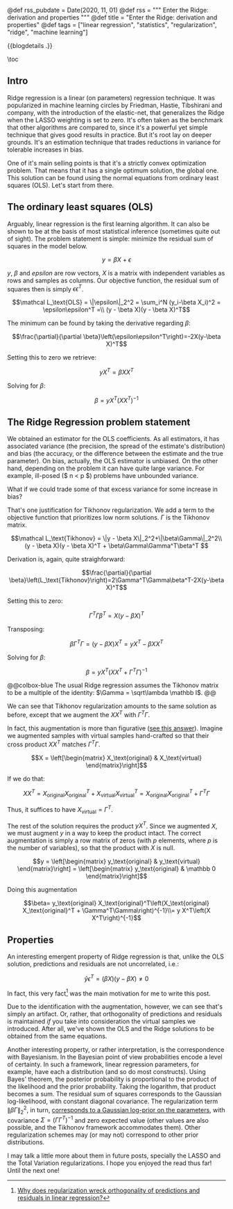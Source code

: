 @def rss_pubdate = Date(2020, 11, 01)
@def rss = """ Enter the Ridge: derivation and properties """
@def title = "Enter the Ridge: derivation and properties"
@def tags = ["linear regression", "statistics", "regularization", "ridge", "machine learning"]

{{blogdetails .}}

\toc

## Intro

Ridge regression is a linear (on parameters) regression technique.
It was popularized in machine learning circles by Friedman, Hastie, Tibshirani and company, with the introduction of the elastic-net, that generalizes the Ridge when the LASSO weighting is set to zero.
It's often taken as the benchmark that other algorithms are compared to, since it's a powerful yet simple technique that gives good results in practice.
But it's root lay on deeper grounds.
It's an estimation technique that trades reductions in variance for tolerable increases in bias.

One of it's main selling points is that it's a strictly convex optimization problem.
That means that it has a single optimum solution, the global one.
This solution can be found using the normal equations from ordinary least squares (OLS).
Let's start from there.

## The ordinary least squares (OLS)

Arguably, linear regression is the first learning algorithm.
It can also be shown to be at the basis of most statistical inference (sometimes quite out of sight).
The problem statement is simple: minimize the residual sum of squares in the model below.

$$y = \beta X + \epsilon$$

$y$, $\beta$ and $epsilon$ are row vectors, $X$ is a matrix with independent variables as rows and samples as columns.
Our objective function, the residual sum of squares then is simply $\epsilon\epsilon^T$.

$$\mathcal L_\text{OLS} = \|\epsilon\|_2^2 = \sum_i^N (y_i-\beta X_i)^2 = \epsilon\epsilon^T =\\ (y - \beta X)(y - \beta X)^T$$

The minimum can be found by taking the derivative regarding $\beta$:

$$\frac{\partial}{\partial \beta}\left(\epsilon\epsilon^T\right)=-2X(y-\beta X)^T$$

Setting this to zero we retrieve:

$$yX^T=\beta XX^T$$

Solving for $\beta$:

$$\beta = yX^T(XX^T)^{-1}$$

## The Ridge Regression problem statement

We obtained an estimator for the OLS coefficients.
As all estimators, it has associated variance (the precision, the spread of the estimate's distribution) and bias (the accuracy, or the difference between the estimate and the true parameter).
On bias, actually, the OLS estimator is unbiased.
On the other hand, depending on the problem it can have quite large variance.
For example, ill-posed ($ n < p $) problems  have unbounded variance.

What if we could trade some of that excess variance for some increase in bias?

That's one justification for Tikhonov regularization.
We add a term to the objective function that prioritizes low norm solutions.
$\Gamma$ is the Tikhonov matrix.

$$\mathcal L_\text{Tikhonov} = \|y - \beta X\|_2^2+\|\beta\Gamma\|_2^2\\
(y - \beta X)(y - \beta X)^T + \beta\Gamma\Gamma^T\beta^T
$$

Derivation is, again, quite straighforward:

$$\frac{\partial}{\partial \beta}\left(L_\text{Tikhonov}\right)=2\Gamma^T\Gamma\beta^T-2X(y-\beta X)^T$$

Setting this to zero:

$$\Gamma^T\Gamma\beta^T=X(y-\beta X)^T$$

Transposing:

$$\beta\Gamma^T\Gamma=(y-\beta X)X^T= y X^T - \beta X X^T$$

Solving for $\beta$:

$$\beta= y X^T\left(X X^T + \Gamma^T\Gamma\right)^{-1}$$

@@colbox-blue
The usual Ridge regression assumes the Tikhonov matrix to be a multiple of the identity: $\Gamma = \sqrt\lambda \mathbb I$.
@@

We can see that Tikhonov regularization amounts to the same solution as before, except that we augment the $X X^T$ with $\Gamma^T\Gamma$.

In fact, this augmentation is more than figurative ([see this answer][CVaug]).
Imagine we augmented samples with virtual samples hand-crafted so that their cross product $XX^T$ matches $\Gamma^T\Gamma$.

$$X = \left[\begin{matrix} X_\text{original} & X_\text{virtual} \end{matrix}\right]$$

If we do that:

$$X X^T =  X_\text{original} X_\text{original}^T + X_\text{virtual} X_\text{virtual}^T = X_\text{original} X_\text{original}^T + \Gamma^T\Gamma$$

Thus, it suffices to have $X_\text{virtual} = \Gamma ^T$.

The rest of the solution requires the product $yX^T$.
Since we augmented $X$, we must augment $y$ in a way to keep the product intact.
The correct augmentation is simply a row matrix of zeros (with $p$ elements, where $p$ is the number of variables), so that the product with $X$ is null.

$$y = \left[\begin{matrix} y_\text{original} & y_\text{virtual} \end{matrix}\right] =
\left[\begin{matrix} y_\text{original} & \mathbb 0 \end{matrix}\right]$$

Doing this augmentation

$$\beta=
y_\text{original} X_\text{original}^T\left(X_\text{original} X_\text{original}^T + \Gamma^T\Gamma\right)^{-1}\\=
y X^T\left(X X^T\right)^{-1}$$

## Properties

An interesting emergent property of Ridge regression is that, unlike the OLS solution, predictions and residuals are not uncorrelated, i.e.:

$$\hat y \epsilon^T = \left(\beta X \right) \left(y - \beta X \right) \neq 0$$

In fact, this very fact[^CVquestion] was the main motivation for me to write this post.


Due to the identification with the augmentation, however, we can see that's simply an artifact.
Or, rather, that orthogonality of predictions and residuals is maintained *if* you take into consideration the virtual samples we introduced.
After all, we've shown the OLS and the Ridge solutions to be obtained from the same equations.

Another interesting property, or rather interpretation, is the correspondence with Bayesianism.
In the Bayesian point of view probabilities encode a level of certainty.
In such a framework, linear regression parameters, for example, have each a distribution (and so do most constructs).
Using Bayes' theorem, the posterior probability is proportional to the product of the likelihood and the prior probability.
Taking the logarithm, that product becomes a sum.
The residual sum of squares corresponds to the Gaussian log-likelihood, with constant diagonal covariance.
The regularization term $\|\beta\Gamma\|_2^2$, in turn, [corresponds to a Gaussian log-prior on the parameters](https://stats.stackexchange.com/a/163450/60613), with covariance $\Sigma=\left(\Gamma\Gamma^T\right)^{-1}$ and zero expected value (other values are also possible, and the Tikhonov framework accommodates them).
Other regularization schemes may (or may not) correspond to other prior distributions.

I may talk a little more about them in future posts, specially the LASSO and the Total Variation regularizations.
I hope you enjoyed the read thus far!
Until the next one!


[CVaug]: https://stats.stackexchange.com/questions/69205/how-to-derive-the-ridge-regression-solution/164546#164546
[^CVquestion]: [Why does regularization wreck orthogonality of predictions and residuals in linear regression?](https://stats.stackexchange.com/questions/494274/why-does-regularization-wreck-orthogonality-of-predictions-and-residuals-in-line/494329#494329)